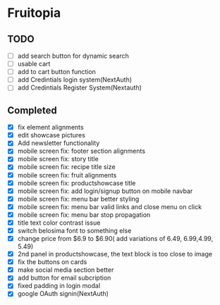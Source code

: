# Fruitopia 

## TODO

- [ ] add search button for dynamic search
- [ ] usable cart 
- [ ] add to cart button function
- [ ] add Credintials login system(NextAuth)
- [ ] add Credintials Register System(Nextauth)  

## Completed

- [x] fix element alignments
- [x] edit showcase pictures 
- [x] Add newsletter functionality
- [x] mobile screen fix: footer section alignments
- [x] mobile screen fix: story title 
- [x] mobile screen fix: recipe title size
- [x] mobile screen fix: fruit alignments
- [x] mobile screen fix: productshowcase title
- [x] mobile screen fix: add login/signup button on mobile navbar
- [x] mobile screen fix: menu bar better styling
- [x] mobile screen fix: menu bar valid links and close menu on click
- [x] mobile screen fix: menu bar stop propagation
- [x] title text color contrast issue
- [x] switch belosima font to something else
- [x] change price from $6.9 to $6.90( add variations of 6.49, 6.99,4.99, 5.49)
- [x] 2nd panel in productshowcase, the text block is too close to image
- [x] fix the buttons on cards
- [x] make social media section better
- [x] add button for email subcription 
- [x] fixed padding in login modal
- [x] google OAuth signin(NextAuth)
